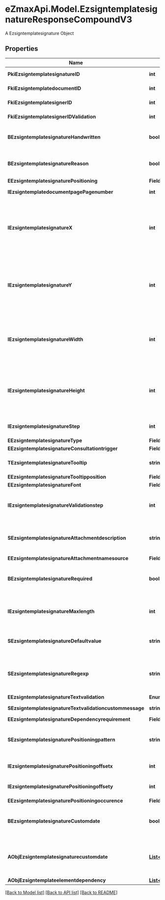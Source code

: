# eZmaxApi.Model.EzsigntemplatesignatureResponseCompoundV3
A Ezsigntemplatesignature Object

## Properties

Name | Type | Description | Notes
------------ | ------------- | ------------- | -------------
**PkiEzsigntemplatesignatureID** | **int** | The unique ID of the Ezsigntemplatesignature | 
**FkiEzsigntemplatedocumentID** | **int** | The unique ID of the Ezsigntemplatedocument | 
**FkiEzsigntemplatesignerID** | **int** | The unique ID of the Ezsigntemplatesigner | 
**FkiEzsigntemplatesignerIDValidation** | **int** | The unique ID of the Ezsigntemplatesigner | [optional] 
**BEzsigntemplatesignatureHandwritten** | **bool** | Whether the Ezsigntemplatesignature must be handwritten or not when eEzsigntemplatesignatureType &#x3D; Signature. | [optional] 
**BEzsigntemplatesignatureReason** | **bool** | Whether the Ezsigntemplatesignature must include a reason or not when eEzsigntemplatesignatureType &#x3D; Signature. | [optional] 
**EEzsigntemplatesignaturePositioning** | **FieldEEzsigntemplatesignaturePositioning** |  | [optional] 
**IEzsigntemplatedocumentpagePagenumber** | **int** | The page number in the Ezsigntemplatedocument | 
**IEzsigntemplatesignatureX** | **int** | The X coordinate (Horizontal) where to put the Ezsigntemplatesignature on the page.  Coordinate is calculated at 100dpi (dot per inch). So for example, if you want to put the Ezsigntemplatesignature 2 inches from the left border of the page, you would use \&quot;200\&quot; for the X coordinate. | [optional] 
**IEzsigntemplatesignatureY** | **int** | The Y coordinate (Vertical) where to put the Ezsigntemplatesignature on the page.  Coordinate is calculated at 100dpi (dot per inch). So for example, if you want to put the Ezsigntemplatesignature 3 inches from the top border of the page, you would use \&quot;300\&quot; for the Y coordinate. | [optional] 
**IEzsigntemplatesignatureWidth** | **int** | The width of the Ezsigntemplatesignature.  Size is calculated at 100dpi (dot per inch). So for example, if you want the Ezsigntemplatesignature to have a width of 2 inches, you would use \&quot;200\&quot; for the iEzsigntemplatesignatureWidth. | [optional] 
**IEzsigntemplatesignatureHeight** | **int** | The height of the Ezsigntemplatesignature.  Size is calculated at 100dpi (dot per inch). So for example, if you want the Ezsigntemplatesignature to have an height of 2 inches, you would use \&quot;200\&quot; for the iEzsigntemplatesignatureHeight. | [optional] 
**IEzsigntemplatesignatureStep** | **int** | The step when the Ezsigntemplatesigner will be invited to sign | 
**EEzsigntemplatesignatureType** | **FieldEEzsigntemplatesignatureType** |  | 
**EEzsigntemplatesignatureConsultationtrigger** | **FieldEEzsigntemplatesignatureConsultationtrigger** |  | [optional] 
**TEzsigntemplatesignatureTooltip** | **string** | A tooltip that will be presented to Ezsigntemplatesigner about the Ezsigntemplatesignature | [optional] 
**EEzsigntemplatesignatureTooltipposition** | **FieldEEzsigntemplatesignatureTooltipposition** |  | [optional] 
**EEzsigntemplatesignatureFont** | **FieldEEzsigntemplatesignatureFont** |  | [optional] 
**IEzsigntemplatesignatureValidationstep** | **int** | The step when the Ezsigntemplatesigner will be invited to validate the Ezsigntemplatesignature of eEzsigntemplatesignatureType Attachments | [optional] 
**SEzsigntemplatesignatureAttachmentdescription** | **string** | The description attached to the attachment name added in Ezsigntemplatesignature of eEzsigntemplatesignatureType Attachments | [optional] 
**EEzsigntemplatesignatureAttachmentnamesource** | **FieldEEzsigntemplatesignatureAttachmentnamesource** |  | [optional] 
**BEzsigntemplatesignatureRequired** | **bool** | Whether the Ezsigntemplatesignature is required or not. This field is relevant only with Ezsigntemplatesignature with eEzsigntemplatesignatureType &#x3D; Attachments. | [optional] 
**IEzsigntemplatesignatureMaxlength** | **int** | The maximum length for the value in the Ezsigntemplatesignature  This can only be set if eEzsigntemplatesignatureType is **FieldText** or **FieldTextarea** | [optional] 
**SEzsigntemplatesignatureDefaultvalue** | **string** | The default value for the Ezsigntemplatesignature  You can use the codes below and they will be replaced at signature time.    | Code | Description | Example | | - -- -- -- -- -- -- -- -- -- -- -- -- | - -- -- -- -- -- - | - -- -- -- -- -- - | | {sUserFirstname} | The first name of the contact | John | | {sUserLastname} | The last name of the contact | Doe | | {sUserJobtitle} | The job title | Sales Representative | | {sCompany} | Company name | eZmax Solutions Inc. | | {sEmailAddress} | The email address | email@example.com | | {sPhoneE164} | A phone number in E.164 Format | +15149901516 | | {sPhoneE164Cell} | A phone number in E.164 Format | +15149901516 | | [optional] 
**SEzsigntemplatesignatureRegexp** | **string** | A regular expression to indicate what values are acceptable for the Ezsigntemplatesignature.  This can only be set if eEzsigntemplatesignatureType is **Text** or **Textarea** | [optional] 
**EEzsigntemplatesignatureTextvalidation** | **EnumTextvalidation** |  | [optional] 
**SEzsigntemplatesignatureTextvalidationcustommessage** | **string** | Description of validation rule. Show by signatory. | [optional] 
**EEzsigntemplatesignatureDependencyrequirement** | **FieldEEzsigntemplatesignatureDependencyrequirement** |  | [optional] 
**SEzsigntemplatesignaturePositioningpattern** | **string** | The string pattern to search for the positioning. **This is not a regexp**  This will be required if **eEzsigntemplatesignaturePositioning** is set to **PerCoordinates** | [optional] 
**IEzsigntemplatesignaturePositioningoffsetx** | **int** | The offset X  This will be required if **eEzsigntemplatesignaturePositioning** is set to **PerCoordinates** | [optional] 
**IEzsigntemplatesignaturePositioningoffsety** | **int** | The offset Y  This will be required if **eEzsigntemplatesignaturePositioning** is set to **PerCoordinates** | [optional] 
**EEzsigntemplatesignaturePositioningoccurence** | **FieldEEzsigntemplatesignaturePositioningoccurence** |  | [optional] 
**BEzsigntemplatesignatureCustomdate** | **bool** | Whether the Ezsigntemplatesignature has a custom date format or not. (Only possible when eEzsigntemplatesignatureType is **Name** or **Handwritten**) | [optional] 
**AObjEzsigntemplatesignaturecustomdate** | [**List&lt;EzsigntemplatesignaturecustomdateResponseCompoundV2&gt;**](EzsigntemplatesignaturecustomdateResponseCompoundV2.md) | An array of custom date blocks that will be filled at the time of signature.  Can only be used if bEzsigntemplatesignatureCustomdate is true.  Use an empty array if you don&#39;t want to have a date at all. | [optional] 
**AObjEzsigntemplateelementdependency** | [**List&lt;EzsigntemplateelementdependencyResponseCompound&gt;**](EzsigntemplateelementdependencyResponseCompound.md) |  | [optional] 

[[Back to Model list]](../README.md#documentation-for-models) [[Back to API list]](../README.md#documentation-for-api-endpoints) [[Back to README]](../README.md)

